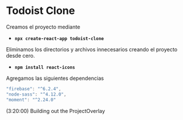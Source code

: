 # Todoist Clone

Creamos el proyecto mediante

- **`npx create-react-app todoist-clone`**

Eliminamos los directorios y archivos innecesarios creando el proyecto desde cero.

- **`npm install react-icons`**

Agregamos las siguientes dependencias

```js
"firebase": "^6.2.4",
"node-sass": "^4.12.0",
"moment": "^2.24.0"
```

(3:20:00) Building out the ProjectOverlay
